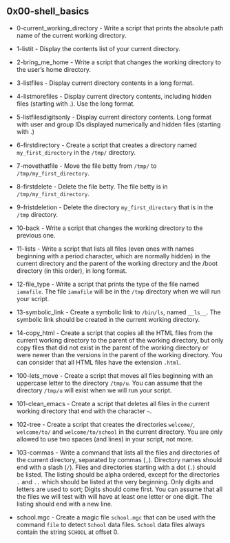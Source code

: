 ## 0x00-shell_basics

* 0-current_working_directory - Write a script that prints the absolute path name of the current working directory.

* 1-listit - Display the contents list of your current directory.

* 2-bring_me_home - Write a script that changes the working directory to the user’s home directory.

* 3-listfiles - Display current directory contents in a long format.

* 4-listmorefiles - Display current directory contents, including hidden files (starting with .). Use the long format.

* 5-listfilesdigitsonly - Display current directory contents. Long format with user and group IDs displayed numerically and hidden files (starting with .)

* 6-firstdirectory - Create a script that creates a directory named `my_first_directory` in the `/tmp/` directory.

* 7-movethatfile - Move the file betty from `/tmp/` to `/tmp/my_first_directory`.

* 8-firstdelete - Delete the file betty. The file betty is in `/tmp/my_first_directory`.

* 9-fristdeletion - Delete the directory `my_first_directory` that is in the `/tmp` directory.

* 10-back - Write a script that changes the working directory to the previous one.

* 11-lists - Write a script that lists all files (even ones with names beginning with a period character, which are normally hidden) in the current directory and the parent of the working directory and the /boot directory (in this order), in long format.

* 12-file_type - Write a script that prints the type of the file named `iamafile`. The file `iamafile` will be in the `/tmp` directory when we will run your script.

* 13-symbolic_link - Create a symbolic link to `/bin/ls`, named `__ls__`. The symbolic link should be created in the current working directory.

* 14-copy_html - Create a script that copies all the HTML files from the current working directory to the parent of the working directory, but only copy files that did not exist in the parent of the working directory or were newer than the versions in the parent of the working directory. You can consider that all HTML files have the extension `.html`.

* 100-lets_move - Create a script that moves all files beginning with an uppercase letter to the directory `/tmp/u`. You can assume that the directory `/tmp/u` will exist when we will run your script.

* 101-clean_emacs - Create a script that deletes all files in the current working directory that end with the character `~`.

* 102-tree - Create a script that creates the directories `welcome/`, `welcome/to/` and `welcome/to/school` in the current directory. You are only allowed to use two spaces (and lines) in your script, not more.

* 103-commas - Write a command that lists all the files and directories of the current directory, separated by commas (`,`). Directory names should end with a slash (`/`). Files and directories starting with a dot (`.`) should be listed. The listing should be alpha ordered, except for the directories `.` and `..` which should be listed at the very beginning. Only digits and letters are used to sort; Digits should come first. You can assume that all the files we will test with will have at least one letter or one digit. The listing should end with a new line.

* school.mgc - Create a magic file `school.mgc` that can be used with the command `file` to detect `School` data files. `School` data files always contain the string `SCHOOL` at offset 0.
